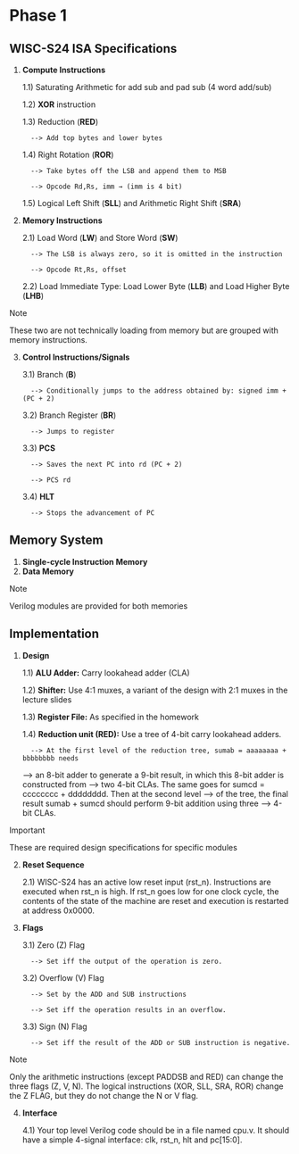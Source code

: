# Phase 1
## WISC-S24 ISA Specifications
1) **Compute Instructions**

    1.1) Saturating Arithmetic for add sub and pad sub (4 word add/sub)

    1.2) **XOR**  instruction
   
    1.3) Reduction (**RED**)

         --> Add top bytes and lower bytes
   
    1.4) Right Rotation (**ROR**)

         --> Take bytes off the LSB and append them to MSB
   
         --> Opcode Rd,Rs, imm → (imm is 4 bit)

    1.5) Logical Left Shift (**SLL**) and Arithmetic Right Shift (**SRA**)
   
2) **Memory Instructions**
   
    2.1) Load Word (**LW**) and Store Word (**SW**)
   
         --> The LSB is always zero, so it is omitted in the instruction

         --> Opcode Rt,Rs, offset
   
    2.2) Load Immediate Type: Load Lower Byte (**LLB**) and Load Higher Byte (**LHB**)
>[!Note]
>These two are not technically loading from memory but are grouped with memory instructions.
   
3) **Control Instructions/Signals**
   
    3.1) Branch (**B**)

         --> Conditionally jumps to the address obtained by: signed imm + (PC + 2)
   
    3.2) Branch Register (**BR**)

         --> Jumps to register
   
    3.3) **PCS**

         --> Saves the next PC into rd (PC + 2)

         --> PCS rd
   
    3.4) **HLT**

         --> Stops the advancement of PC

   
## Memory System   
1) **Single-cycle Instruction Memory**
2) **Data Memory**
>[!Note]
>Verilog modules are provided for both memories

## Implementation
1) **Design**

    1.1) **ALU Adder:** Carry lookahead adder (CLA)

    1.2) **Shifter:** Use 4:1 muxes, a variant of the design with 2:1 muxes in the lecture slides

    1.3) **Register File:** As specified in the homework

    1.4) **Reduction unit (RED):** Use a tree of 4-bit carry lookahead adders.

         --> At the first level of the reduction tree, sumab = aaaaaaaa + bbbbbbbb needs
   --> an 8-bit adder to generate a 9-bit result, in which this 8-bit adder is constructed from
   --> two 4-bit CLAs. The same goes for sumcd = cccccccc + dddddddd. Then at the second level
   --> of the tree, the final result sumab + sumcd should perform 9-bit addition using three
   --> 4-bit CLAs.

>[!Important]
> These are required design specifications for specific modules

2) **Reset Sequence**

   2.1) WISC-S24 has an active low reset input (rst_n). Instructions are executed when rst_n is high.  If rst_n goes low for one clock cycle, the contents of the state of the machine are reset and execution is restarted at address 0x0000.
   
4) **Flags**

    3.1) Zero (Z) Flag

         --> Set iff the output of the operation is zero.

    3.2) Overflow (V) Flag

         --> Set by the ADD and SUB instructions

         --> Set iff the operation results in an overflow.

    3.3) Sign (N) Flag

         --> Set iff the result of the ADD or SUB instruction is negative.

>[!Note]
>Only the arithmetic instructions (except PADDSB and RED) can change the three flags (Z, V, N).
>The logical instructions (XOR, SLL, SRA, ROR) change the Z FLAG, but they do not change the N or V flag.
   
4) **Interface**

   4.1) Your top level Verilog code should be in a file named cpu.v.  It should have a simple 4-signal interface: clk, rst_n, hlt and pc[15:0].
